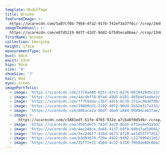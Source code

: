 ```yaml
---
template: ModelPage
title: Brooke
featuredImage: >-
  https://ucarecdn.com/5a07cf6b-79b4-4fa2-917b-742ef3a37f6c/-/crop/2449x1205/0,0/-/preview/
imageThumbnail: >-
  https://ucarecdn.com/e07d5219-9d7f-42d7-9dd2-b7595eca0bae/-/crop/1346x1711/169,60/-/preview/
firstName: Brooke
collection: Emerging
height: 173cm
measurementType: bust
bust: 84cm
waist: 63cm
hips: 94cm
size: '8'
shoeSize: '7'
hair: Red
eyes: Green
imagePortfolio:
  - image: 'https://ucarecdn.com/377da480-0251-47e1-8276-8670429d9c23/'
  - image: 'https://ucarecdn.com/44cdbf78-0fa6-49d5-b181-465b4d1edee3/'
  - image: 'https://ucarecdn.com/ff7b9ada-c2b7-4dcb-8c70-371ac96defd9/'
  - image: 'https://ucarecdn.com/39800cd1-2102-4072-90d4-2b52e317a333/'
  - image: 'https://ucarecdn.com/086aca2a-86df-46a9-a884-0989dc403fae/'
  - image: >-
      https://ucarecdn.com/c5481edf-51fe-4765-932e-a7cba6f0d549/-/crop/1470x2215/162,0/-/preview/
  - image: 'https://ucarecdn.com/d585d675-763d-4e29-8ba5-df5ae4e51a5d/'
  - image: 'https://ucarecdn.com/4ec248ce-da6b-4137-b9f0-9dba7ad34691/'
  - image: 'https://ucarecdn.com/3ec246f7-428d-4675-8f28-ae14557ffd52/'
  - image: 'https://ucarecdn.com/b3d93670-f29a-4922-9402-c227999411b5/'
  - image: 'https://ucarecdn.com/35ff7e12-4560-4c32-b318-f0b8de80c0ba/'
---
```


